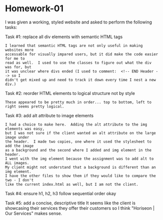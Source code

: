 # Homework-01

I was given a working, styled website and asked to perform the following tasks:

Task #1: replace all div elements with semantic HTML tags

    I learned that semantic HTML tags are not only useful in making websites more
    accessable for visually impared users, but it did make the code easier for me to 
    read as well.  I used to use the classes to figure out what the div was for, but
    it was unclear where divs ended (I used to comment:  <!-- END Header --> so I 
    didn't get mixed up and need to track it down every time I nest a new div.)

Task #2: reorder HTML elements to logical structure not by style

    These appeared to be pretty much in order... top to bottom, left to right seems pretty logical.

Task #3: add alt attribute to image elements
    
    I had a choice to make here.  Adding the alt attribute to the img elements was easy,
    but I was not sure if the client wanted an alt attribute on the large image under 
    the header.  I made two copies, one where it used the stylesheet to add the image
    as a background and the second where I added and img element in the header.  
    I went with the img element because the assignment was to add alt to ALL images.  
    My client might not understand that a background is different than an img element.
    I have the other files to show them if they would like to compare the two - I don't
    like the current index.html as well, but I am not the client.

Task #4: ensure h1, h2, h3 follow sequential order
    okay

Task #5: add a concise, descriptive title
    It seems like the client is showcasing their services they offer their customers
    so I think "Horiseon | Our Services" makes sense. 
